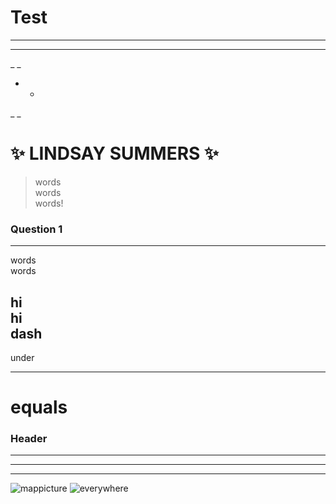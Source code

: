# Test
**  **
__  __
_ _
*  *
_  _
# **:sparkles: LINDSAY SUMMERS :sparkles:** 
>words  
>words  
>words! 

### Question 1
**  **
words  
words  
  
hi  
hi  
  dash  
-----------------
under  
_______________________
equals
=======================

### Header 
  
* * *
  
- - -
  
***
  
![mappicture]
![everywhere](http://www.holestories.com/wp-content/uploads/2017/08/Me-Everywhere-GIF.gif)

[mappicture]: http://www.holestories.com/wp-content/uploads/2017/08/Lindsays-Work-Map-2.png
[everywhere]: http://www.holestories.com/wp-content/uploads/2017/08/Me-Everywhere-GIF.gif
